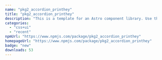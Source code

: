 ```yaml
---
name: "pkg2_accordion_printhey"
title: "pkg2_accordion_printhey"
description: "This is a template for an Astro component library. Use this template for writing components to use in multiple projects or publish to NPM."
categories:
  - "css+ui"
  - "recent"
npmUrl: "https://www.npmjs.com/package/pkg2_accordion_printhey"
homepageUrl: "https://www.npmjs.com/package/pkg2_accordion_printhey"
badge: "new"
downloads: 53
---
```

